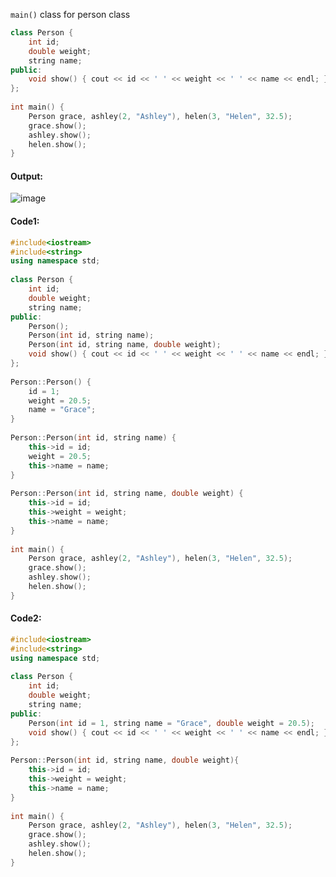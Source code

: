 `main()` class for person class
```cpp
class Person {
    int id;
    double weight;
    string name;
public:
    void show() { cout << id << ' ' << weight << ' ' << name << endl; }
};
 
int main() {
    Person grace, ashley(2, "Ashley"), helen(3, "Helen", 32.5);
    grace.show();
    ashley.show();
    helen.show();
}
```

#### **Output:**
![image](https://img1.daumcdn.net/thumb/R1280x0/?scode=mtistory2&fname=https%3A%2F%2Fk.kakaocdn.net%2Fdn%2Fbdbad6%2FbtqCsHqmPd8%2FyDdBFPdHqddEwB1rx3vxl0%2Fimg.png)

#### **Code1:**
```cpp
#include<iostream>
#include<string>
using namespace std;
 
class Person {
    int id;
    double weight;
    string name;
public:
    Person();
    Person(int id, string name);
    Person(int id, string name, double weight);
    void show() { cout << id << ' ' << weight << ' ' << name << endl; }
};
 
Person::Person() {
    id = 1;
    weight = 20.5;
    name = "Grace";
}
 
Person::Person(int id, string name) {
    this->id = id;
    weight = 20.5;
    this->name = name;
}
 
Person::Person(int id, string name, double weight) {
    this->id = id;
    this->weight = weight;
    this->name = name;
}
 
int main() {
    Person grace, ashley(2, "Ashley"), helen(3, "Helen", 32.5);
    grace.show();
    ashley.show();
    helen.show();
}
```

#### **Code2:**
```cpp
#include<iostream>
#include<string>
using namespace std;
 
class Person {
    int id;
    double weight;
    string name;
public:
    Person(int id = 1, string name = "Grace", double weight = 20.5);
    void show() { cout << id << ' ' << weight << ' ' << name << endl; }
};
 
Person::Person(int id, string name, double weight){
    this->id = id;
    this->weight = weight;
    this->name = name;
}
 
int main() {
    Person grace, ashley(2, "Ashley"), helen(3, "Helen", 32.5);
    grace.show();
    ashley.show();
    helen.show();
}
```
